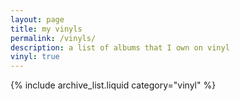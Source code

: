 ```yaml
---
layout: page
title: my vinyls
permalink: /vinyls/
description: a list of albums that I own on vinyl
vinyl: true
---
```


{% include archive_list.liquid category="vinyl" %}
